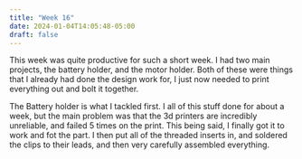 ```yaml
---
title: "Week 16"
date: 2024-01-04T14:05:48-05:00
draft: false
---
```


This week was quite productive for such a short week. I had two main projects, the battery holder, and the motor holder. Both of  these were things that I already had done the design work for, I just now needed to  print everything out and bolt it together. 

The Battery holder is what I tackled first. I all of this stuff done for about a week, but the main problem was that the 3d printers are incredibly unreliable, and failed 5 times on the print. This being said, I finally got it to work and fot the part. I then put all of the threaded inserts in, and soldered the clips to their leads, and then very carefully assembled everything. 
